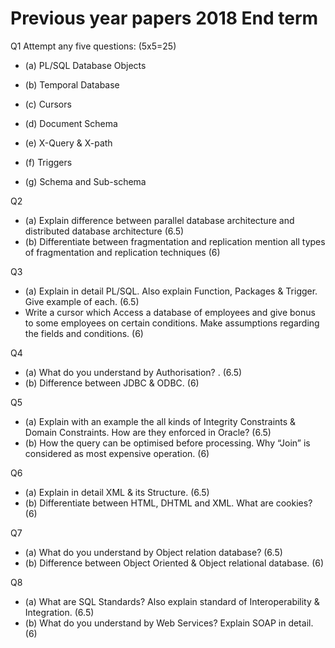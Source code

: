 # Previous year papers 2018 End term

Q1 Attempt any five questions: (5x5=25)

  - (a) PL/SQL Database Objects

  - (b) Temporal Database

  - (c) Cursors

  - (d) Document Schema

  - (e) X-Query & X-path

  - (f) Triggers

  - (g) Schema and Sub-schema

Q2 
  - (a) Explain difference between parallel database architecture and distributed database architecture (6.5)
  - (b) Differentiate between fragmentation and replication mention all types of fragmentation and replication techniques (6)

Q3
  - (a) Explain in detail PL/SQL. Also explain Function, Packages & Trigger. Give example of each. (6.5)
  - Write a cursor which Access a database of employees and give bonus to  some employees on certain conditions. Make assumptions regarding the fields and conditions. (6)

Q4
  - (a) What do you understand by Authorisation? . (6.5)  
  - (b) Difference between JDBC & ODBC. (6)  

Q5
  - (a) Explain with an example the all kinds of Integrity Constraints & Domain Constraints. How are they enforced in Oracle? (6.5)  
  - (b) How the query can be optimised before processing. Why “Join” is considered as most expensive operation. (6)  
  
Q6
  - (a) Explain in detail XML & its Structure. (6.5)  
  - (b) Differentiate between HTML, DHTML and XML. What are cookies? (6)  

Q7 
  - (a) What do you understand by Object relation database? (6.5)  
  - (b) Difference between Object Oriented & Object relational database. (6)  
 
Q8 
  - (a) What are SQL Standards? Also explain standard of Interoperability & Integration. (6.5)  
  - (b) What do you understand by Web Services? Explain SOAP in detail. (6)  
